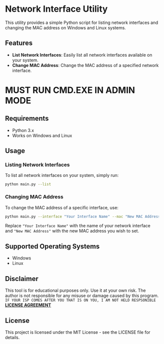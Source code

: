 # Network Interface Utility

This utility provides a simple Python script for listing network interfaces and changing the MAC address on Windows and Linux systems.

## Features

- **List Network Interfaces**: Easily list all network interfaces available on your system.
- **Change MAC Address**: Change the MAC address of a specified network interface.

# MUST RUN CMD.EXE IN ADMIN MODE

## Requirements

- Python 3.x
- Works on Windows and Linux

## Usage

### Listing Network Interfaces

To list all network interfaces on your system, simply run:

```bash
python main.py --list
```

### Changing MAC Address

To change the MAC address of a specific interface, use:

```bash
python main.py --interface "Your Interface Name" --mac "New MAC Address"
```

Replace `"Your Interface Name"` with the name of your network interface and `"New MAC Address"` with the new MAC address you wish to set.

## Supported Operating Systems

- Windows
- Linux

## Disclaimer

This tool is for educational purposes only. Use it at your own risk. The author is not responsible for any misuse or damage caused by this program. `IF YOUR ISP COMES AFTER YOU THAT IS ON YOU, I AM NOT HELD RESPSONIBLE`
[**LICENSE AGREEMENT**](https://github.com/KernFerm/mac-changer/blob/main/LICENSE)

## License

This project is licensed under the MIT License - see the LICENSE file for details.
